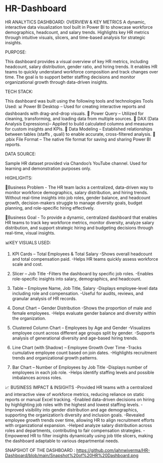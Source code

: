 # HR-Dashboard

HR ANALYTICS DASHBOARD: OVERVIEW & KEY METRICS
A dynamic, interactive data visualization tool built in Power BI to showcase workforce demographics, headcount, and salary trends.
Highlights key HR metrics through intuitive visuals, slicers, and time-based analysis for strategic insights.

PURPOSE:

This dashboard provides a visual overview of key HR metrics, including headcount, salary distribution, gender ratio, and hiring trends. It enables HR teams to quickly understand workforce composition and track changes over time. The goal is to support better staffing decisions and monitor organizational growth through data-driven insights.

TECH STACK:

This dashboard was built using the following tools and technologies
Tools Used:
📊 Power BI Desktop – Used for creating interactive reports and dashboards with drag-and-drop visuals.
🔄 Power Query – Utilized for cleaning, transforming, and loading data from multiple sources.
🧮 DAX (Data Analysis Expressions)– Applied to build calculated columns and measures for custom insights and KPIs.
🧩 Data Modeling – Established relationships between tables (staffs , quali) to enable accurate, cross-filtered analysis.
📁 .pbix File Format – The native file format for saving and sharing Power BI reports.

DATA SOURCE:

Sample HR dataset provided via Chandoo’s YouTube channel. Used for learning and demonstration purposes only.

HIGHLIGHTS:

📌Business Problem - The HR team lacks a centralized, data-driven way to monitor workforce demographics, salary distribution, and hiring trends. Without real-time insights into job roles, gender balance, and headcount growth, decision-makers struggle to manage diversity goals, budget planning, and role-specific hiring effectively.

🎯Business Goal - To provide a dynamic, centralized dashboard that enables HR teams to track key workforce metrics, monitor diversity, analyze salary distribution, and support strategic hiring and budgeting decisions through real-time, visual insights.

📊KEY VISUALS USED:

1. KPI Cards – Total Employees & Total Salary
-Shows overall headcount and total compensation paid.
-Helps HR teams quickly assess workforce scale and cost.

2. Slicer – Job Title
-Filters the dashboard by specific job roles.
-Enables role-specific insights into salary, demographics, and headcount.

3. Table – Employee Name, Job Title, Salary
-Displays employee-level data including role and compensation.
-Useful for audits, reviews, and granular analysis of HR records.

4. Donut Chart – Gender Distribution
-Shows the proportion of male and female employees.
-Helps evaluate gender balance and diversity within the organization.

5. Clustered Column Chart – Employees by Age and Gender
-Visualizes employee count across different age groups split by gender.
-Supports analysis of generational diversity and age-based hiring trends.

6. Line Chart (with Shadow) – Employee Growth Over Time
-Tracks cumulative employee count based on join dates.
-Highlights recruitment trends and organizational growth patterns.

8. Bar Chart – Number of Employees by Job Title
-Displays number of employees in each job role.
-Helps identify staffing levels and possible imbalances across roles.

📈 BUSINESS IMPACT & INSIGHTS
-Provided HR teams with a centralized and interactive view of workforce metrics, reducing reliance on static reports or manual Excel tracking.
-Enabled data-driven decisions on hiring by highlighting job roles with the highest and lowest staffing levels.
-Improved visibility into gender distribution and age demographics, supporting the organization’s diversity and inclusion goals.
-Revealed employee growth trends over time, allowing HR to align recruitment efforts with organizational expansion.
-Helped analyze salary distribution across roles and departments, contributing to fair compensation strategies.
-Empowered HR to filter insights dynamically using job title slicers, making the dashboard adaptable to various departmental needs.

SNAPSHOT OF THE DASHBOARD :
https://github.com/jahnwiverma/HR-Dashboard/blob/main/Snapshot%20of%20HR%20Dashboard.png

